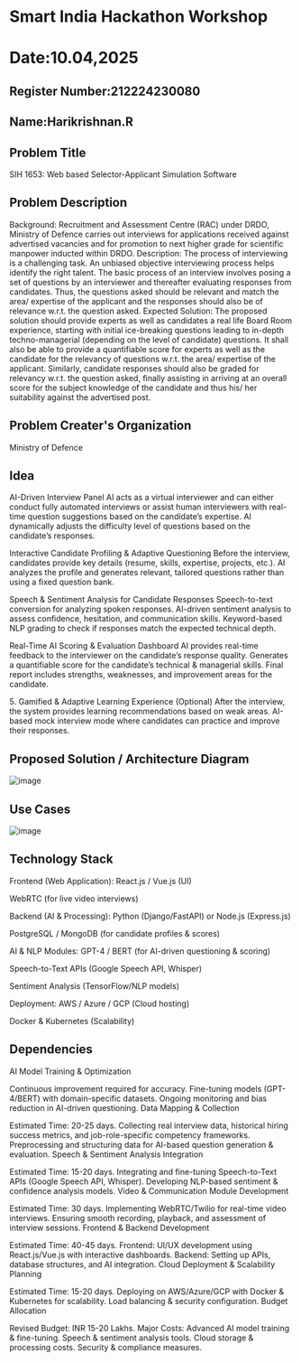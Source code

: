 # Smart India Hackathon Workshop
# Date:10.04,2025
## Register Number:212224230080
## Name:Harikrishnan.R
## Problem Title
SIH 1653: Web based Selector-Applicant Simulation Software
## Problem Description
Background: Recruitment and Assessment Centre (RAC) under DRDO, Ministry of Defence carries out interviews for applications received against advertised vacancies and for promotion to next higher grade for scientific manpower inducted within DRDO. Description: The process of interviewing is a challenging task. An unbiased objective interviewing process helps identify the right talent. The basic process of an interview involves posing a set of questions by an interviewer and thereafter evaluating responses from candidates. Thus, the questions asked should be relevant and match the area/ expertise of the applicant and the responses should also be of relevance w.r.t. the question asked. Expected Solution: The proposed solution should provide experts as well as candidates a real life Board Room experience, starting with initial ice-breaking questions leading to in-depth techno-managerial (depending on the level of candidate) questions. It shall also be able to provide a quantifiable score for experts as well as the candidate for the relevancy of questions w.r.t. the area/ expertise of the applicant. Similarly, candidate responses should also be graded for relevancy w.r.t. the question asked, finally assisting in arriving at an overall score for the subject knowledge of the candidate and thus his/ her suitability against the advertised post.

## Problem Creater's Organization
Ministry of Defence

## Idea
AI-Driven Interview Panel AI acts as a virtual interviewer and can either conduct fully automated interviews or assist human interviewers with real-time question suggestions based on the candidate’s expertise. AI dynamically adjusts the difficulty level of questions based on the candidate’s responses.

Interactive Candidate Profiling & Adaptive Questioning Before the interview, candidates provide key details (resume, skills, expertise, projects, etc.). AI analyzes the profile and generates relevant, tailored questions rather than using a fixed question bank.

Speech & Sentiment Analysis for Candidate Responses Speech-to-text conversion for analyzing spoken responses. AI-driven sentiment analysis to assess confidence, hesitation, and communication skills. Keyword-based NLP grading to check if responses match the expected technical depth.

Real-Time AI Scoring & Evaluation Dashboard AI provides real-time feedback to the interviewer on the candidate’s response quality. Generates a quantifiable score for the candidate’s technical & managerial skills. Final report includes strengths, weaknesses, and improvement areas for the candidate.

5️. Gamified & Adaptive Learning Experience (Optional) After the interview, the system provides learning recommendations based on weak areas. AI-based mock interview mode where candidates can practice and improve their responses.

## Proposed Solution / Architecture Diagram

![image](https://github.com/user-attachments/assets/8073990f-8074-4015-97c2-b9f49a9816ae)


## Use Cases
![image](https://github.com/user-attachments/assets/a342d836-6fd8-46a8-941e-848542dcf757)


## Technology Stack
Frontend (Web Application):
React.js / Vue.js (UI)

WebRTC (for live video interviews)

Backend (AI & Processing):
Python (Django/FastAPI) or Node.js (Express.js)

PostgreSQL / MongoDB (for candidate profiles & scores)

AI & NLP Modules:
GPT-4 / BERT (for AI-driven questioning & scoring)

Speech-to-Text APIs (Google Speech API, Whisper)

Sentiment Analysis (TensorFlow/NLP models)

Deployment:
AWS / Azure / GCP (Cloud hosting)

Docker & Kubernetes (Scalability)
## Dependencies

AI Model Training & Optimization

Continuous improvement required for accuracy. Fine-tuning models (GPT-4/BERT) with domain-specific datasets. Ongoing monitoring and bias reduction in AI-driven questioning. Data Mapping & Collection

Estimated Time: 20-25 days. Collecting real interview data, historical hiring success metrics, and job-role-specific competency frameworks. Preprocessing and structuring data for AI-based question generation & evaluation. Speech & Sentiment Analysis Integration

Estimated Time: 15-20 days. Integrating and fine-tuning Speech-to-Text APIs (Google Speech API, Whisper). Developing NLP-based sentiment & confidence analysis models. Video & Communication Module Development

Estimated Time: 30 days. Implementing WebRTC/Twilio for real-time video interviews. Ensuring smooth recording, playback, and assessment of interview sessions. Frontend & Backend Development

Estimated Time: 40-45 days. Frontend: UI/UX development using React.js/Vue.js with interactive dashboards. Backend: Setting up APIs, database structures, and AI integration. Cloud Deployment & Scalability Planning

Estimated Time: 15-20 days. Deploying on AWS/Azure/GCP with Docker & Kubernetes for scalability. Load balancing & security configuration. Budget Allocation

Revised Budget: INR 15-20 Lakhs. Major Costs: Advanced AI model training & fine-tuning. Speech & sentiment analysis tools. Cloud storage & processing costs. Security & compliance measures.
